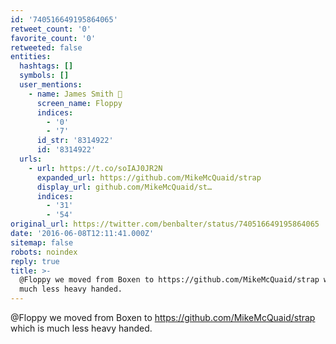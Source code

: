 ```yaml
---
id: '740516649195864065'
retweet_count: '0'
favorite_count: '0'
retweeted: false
entities:
  hashtags: []
  symbols: []
  user_mentions:
    - name: James Smith 💾
      screen_name: Floppy
      indices:
        - '0'
        - '7'
      id_str: '8314922'
      id: '8314922'
  urls:
    - url: https://t.co/soIAJ0JR2N
      expanded_url: https://github.com/MikeMcQuaid/strap
      display_url: github.com/MikeMcQuaid/st…
      indices:
        - '31'
        - '54'
original_url: https://twitter.com/benbalter/status/740516649195864065
date: '2016-06-08T12:11:41.000Z'
sitemap: false
robots: noindex
reply: true
title: >-
  @Floppy we moved from Boxen to https://github.com/MikeMcQuaid/strap which is
  much less heavy handed.
---
```


@Floppy we moved from Boxen to https://github.com/MikeMcQuaid/strap which is much less heavy handed.